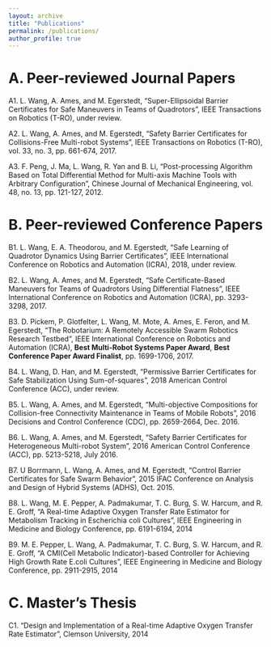 ```yaml
---
layout: archive
title: "Publications"
permalink: /publications/
author_profile: true
---
```

A. Peer-reviewed Journal Papers
======
A1. L. Wang, A. Ames, and M. Egerstedt, “Super-Ellipsoidal Barrier Certificates for Safe Maneuvers in Teams of Quadrotors”, IEEE Transactions on Robotics (T-RO), under review.

A2. L. Wang, A. Ames, and M. Egerstedt, “Safety Barrier Certificates for Collisions-Free Multi-robot Systems”, IEEE
Transactions on Robotics (T-RO), vol. 33, no. 3, pp. 661-674, 2017.

A3. F. Peng, J. Ma, L. Wang, R. Yan and B. Li, “Post-processing Algorithm Based on Total Differential Method for Multi-axis Machine Tools with Arbitrary Configuration”, Chinese Journal of Mechanical Engineering, vol. 48, no. 13, pp.
121-127, 2012.

B. Peer-reviewed Conference Papers
======
B1. L. Wang, E. A. Theodorou, and M. Egerstedt, “Safe Learning of Quadrotor Dynamics Using Barrier Certificates”,
IEEE International Conference on Robotics and Automation (ICRA), 2018, under review.

B2. L. Wang, A. Ames, and M. Egerstedt, “Safe Certificate-Based Maneuvers for Teams of Quadrotors Using Differential
Flatness”, IEEE International Conference on Robotics and Automation (ICRA), pp. 3293-3298, 2017.

B3. D. Pickem, P. Glotfelter, L. Wang, M. Mote, A. Ames, E. Feron, and M. Egerstedt, “The Robotarium: A Remotely Accessible Swarm Robotics Research Testbed”, IEEE International Conference on Robotics and Automation (ICRA), <b> Best Multi-Robot Systems Paper Award</b>, <b> Best Conference Paper Award Finalist</b>, pp. 1699-1706, 2017.

B4. L. Wang, D. Han, and M. Egerstedt, “Permissive Barrier Certificates for Safe Stabilization Using Sum-of-squares”,
2018 American Control Conference (ACC), under review.

B5. L. Wang, A. Ames, and M. Egerstedt, “Multi-objective Compositions for Collision-free Connectivity Maintenance in
Teams of Mobile Robots”, 2016 Decisions and Control Conference (CDC), pp. 2659-2664, Dec. 2016.

B6. L. Wang, A. Ames, and M. Egerstedt, “Safety Barrier Certificates for Heterogeneous Multi-robot System”, 2016
American Control Conference (ACC), pp. 5213-5218, July 2016.

B7. U Borrmann, L. Wang, A. Ames, and M. Egerstedt, “Control Barrier Certificates for Safe Swarm Behavior”, 2015
IFAC Conference on Analysis and Design of Hybrid Systems (ADHS), Oct. 2015.

B8. L. Wang, M. E. Pepper, A. Padmakumar, T. C. Burg, S. W. Harcum, and R. E. Groff, “A Real-time Adaptive Oxygen
Transfer Rate Estimator for Metabolism Tracking in Escherichia coli Cultures”, IEEE Engineering in Medicine and Biology
Conference, pp. 6191-6194, 2014

B9. M. E. Pepper, L. Wang, A. Padmakumar, T. C. Burg, S. W. Harcum, and R. E. Groff, “A CMI(Cell Metabolic
Indicator)-based Controller for Achieving High Growth Rate E.coli Cultures”, IEEE Engineering in Medicine and Biology
Conference, pp. 2911-2915, 2014

C. Master’s Thesis
======
C1. “Design and Implementation of a Real-time Adaptive Oxygen Transfer Rate Estimator”, Clemson University, 2014
